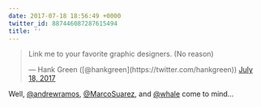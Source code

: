```yaml
---
date: 2017-07-18 18:56:49 +0000
twitter_id: 887446087287615494
title: ''
---
```


<blockquote class="twitter-tweet"><p lang="en" dir="ltr">Link me to your favorite graphic designers. (No reason)</p>&mdash; Hank Green ([@hankgreen](https://twitter.com/hankgreen)) <a href="https://twitter.com/hankgreen/status/887444300971122688?ref_src=twsrc%5Etfw">July 18, 2017</a></blockquote>
<script async src="https://platform.twitter.com/widgets.js" charset="utf-8"></script>

Well, [@andrewramos](https://twitter.com/andrewramos), [@MarcoSuarez](https://twitter.com/MarcoSuarez), and [@whale](https://twitter.com/whale) come to mind…
